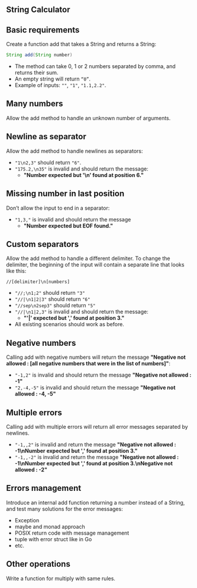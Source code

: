## String Calculator

## Basic requirements

Create a function add that takes a String and returns a String:
```java
String add(String number)
```
- The method can take 0, 1 or 2 numbers separated by comma, and returns their sum.
- An empty string will return `“0”`.
- Example of inputs: `""`, `"1"`, `"1.1,2.2"`.

## Many numbers

Allow the add method to handle an unknown number of arguments.

## Newline as separator

Allow the add method to handle newlines as separators:
- `"1\n2,3"` should return `"6"`.
- `"175.2,\n35"` is invalid and should return the message:
  - **"Number expected but '\n' found at position 6."**
  
## Missing number in last position

Don’t allow the input to end in a separator:
- `"1,3,"` is invalid and should return the message 
  - **"Number expected but EOF found."**

## Custom separators
Allow the add method to handle a different delimiter. To change the delimiter, the beginning of the input will contain a separate line that looks like this:

```
//[delimiter]\n[numbers]
```
- `"//;\n1;2"` should return `"3"`
- `"//|\n1|2|3"` should return `"6"`
- `"//sep\n2sep3"` should return `"5"`
- `"//|\n1|2,3"` is invalid and should return the message:
  - **"'|' expected but ',' found at position 3."**
- All existing scenarios should work as before.

## Negative numbers

Calling add with negative numbers will return the message **"Negative not allowed : [all negative numbers that were in the list of numbers]"**:
- `"-1,2"` is invalid and should return the message **"Negative not allowed : -1"**
- `"2,-4,-5"` is invalid and should return the message **"Negative not allowed : -4, -5"**

## Multiple errors

Calling add with multiple errors will return all error messages separated by newlines.
- `"-1,,2"` is invalid and return the message **"Negative not allowed : -1\nNumber expected but ',' found at position 3."**
- `"-1,,-2"` is invalid and return the message **"Negative not allowed : -1\nNumber expected but ',' found at position 3.\nNegative not allowed : -2"**

## Errors management

Introduce an internal add function returning a number instead of a String, and test many solutions for the error messages:
- Exception
- maybe and monad approach
- POSIX return code with message management
- tuple with error struct like in Go
- etc.

## Other operations

Write a function for multiply with same rules.
